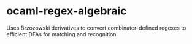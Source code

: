 ocaml-regex-algebraic
=====================

Uses Brzozowski derivatives to convert combinator-defined regexes to efficient DFAs for matching and recognition.
